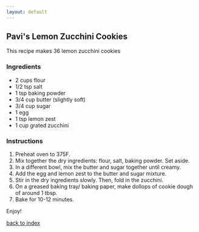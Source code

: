 ```yaml
---
layout: default
---
```


<!---
This is a comment. Note the triple dash to start, but double to end
-->

## Pavi's Lemon Zucchini Cookies
<!---
Put your name or github username somewhere
-->
This recipe makes 36 lemon zucchini cookies

### Ingredients
- 2 cups flour
- 1/2 tsp salt
- 1 tsp baking powder
- 3/4 cup butter (slightly soft)
- 3/4 cup sugar
- 1 egg
- 1 tsp lemon zest
- 1 cup grated zucchini

### Instructions
1. Preheat oven to 375F. 
2. Mix together the dry ingredients: flour, salt, baking powder. Set aside.
3. In a different bowl, mix the butter and sugar together until creamy.
4. Add the egg and lemon zest to the butter and sugar mixture. 
5. Stir in the dry ingredients slowly. Then, fold in the zucchini. 
6. On a greased baking tray/ baking paper, make dollops of cookie dough of around 1 tbsp.
7. Bake for 10-12 minutes. 

Enjoy!

<!--
Keep this link to return to the index
-->
[back to index](../)